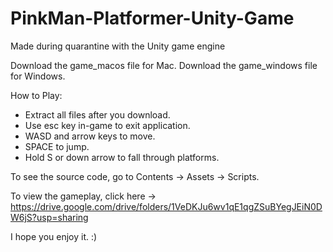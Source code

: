 # PinkMan-Platformer-Unity-Game
Made during quarantine with the Unity game engine

Download the game_macos file for Mac.
Download the game_windows file for Windows.

How to Play:
 - Extract all files after you download. 
 - Use esc key in-game to exit application. 
 - WASD and arrow keys to move.
 - SPACE to jump.
 - Hold S or down arrow to fall through platforms.

To see the source code, go to Contents -> Assets -> Scripts.

To view the gameplay, click here -> https://drive.google.com/drive/folders/1VeDKJu6wv1qE1qgZSuBYegJEiN0DW6jS?usp=sharing


I hope you enjoy it. :)
